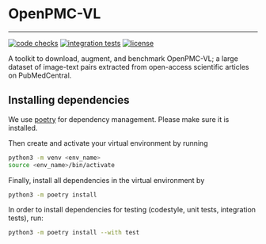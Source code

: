 # OpenPMC-VL

----------------------------------------------------------------------------------------

[![code checks](https://github.com/VectorInstitute/aieng-template/actions/workflows/code_checks.yml/badge.svg)](https://github.com/VectorInstitute/pmc-data-extraction/actions/workflows/code_checks.yml)
[![integration tests](https://github.com/VectorInstitute/aieng-template/actions/workflows/integration_tests.yml/badge.svg)](https://github.com/VectorInstitute/pmc-data-extraction/actions/workflows/integration_tests.yml)
[![license](https://img.shields.io/github/license/VectorInstitute/aieng-template.svg)](https://github.com/VectorInstitute/pmc-data-extraction/blob/main/LICENSE.md)

A toolkit to download, augment, and benchmark OpenPMC-VL; a large dataset of image-text pairs extracted from open-access scientific articles on PubMedCentral.

## Installing dependencies

We use
[poetry](https://python-poetry.org/docs/#installation)
for dependency management. Please make sure it is installed.

Then create and activate your virtual environment by running
```bash
python3 -m venv <env_name>
source <env_name>/bin/activate
```
Finally, install all dependencies in the virtual environment by
```bash
python3 -m poetry install
```

In order to install dependencies for testing (codestyle, unit tests, integration tests),
run:
```bash
python3 -m poetry install --with test
```
